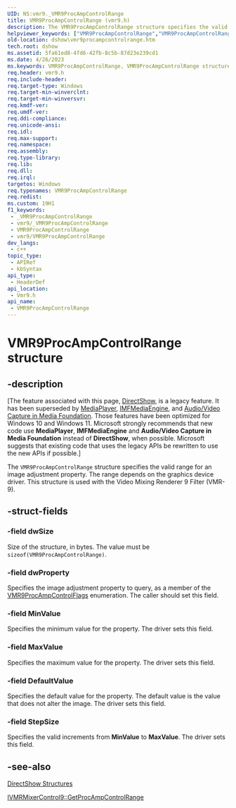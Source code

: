 ```yaml
---
UID: NS:vmr9._VMR9ProcAmpControlRange
title: VMR9ProcAmpControlRange (vmr9.h)
description: The VMR9ProcAmpControlRange structure specifies the valid range for an image adjustment property. The range depends on the graphics device driver. This structure is used with the Video Mixing Renderer 9 Filter (VMR-9).
helpviewer_keywords: ["VMR9ProcAmpControlRange","VMR9ProcAmpControlRange structure [DirectShow]","VMR9ProcAmpControlRangeStructure","dshow.vmr9procampcontrolrange","vmr9/VMR9ProcAmpControlRange"]
old-location: dshow\vmr9procampcontrolrange.htm
tech.root: dshow
ms.assetid: 5fa61ed8-4fd6-42fb-8c5b-87d23e239cd1
ms.date: 4/26/2023
ms.keywords: VMR9ProcAmpControlRange, VMR9ProcAmpControlRange structure [DirectShow], VMR9ProcAmpControlRangeStructure, dshow.vmr9procampcontrolrange, vmr9/VMR9ProcAmpControlRange
req.header: vmr9.h
req.include-header: 
req.target-type: Windows
req.target-min-winverclnt: 
req.target-min-winversvr: 
req.kmdf-ver: 
req.umdf-ver: 
req.ddi-compliance: 
req.unicode-ansi: 
req.idl: 
req.max-support: 
req.namespace: 
req.assembly: 
req.type-library: 
req.lib: 
req.dll: 
req.irql: 
targetos: Windows
req.typenames: VMR9ProcAmpControlRange
req.redist: 
ms.custom: 19H1
f1_keywords:
 - _VMR9ProcAmpControlRange
 - vmr9/_VMR9ProcAmpControlRange
 - VMR9ProcAmpControlRange
 - vmr9/VMR9ProcAmpControlRange
dev_langs:
 - c++
topic_type:
 - APIRef
 - kbSyntax
api_type:
 - HeaderDef
api_location:
 - Vmr9.h
api_name:
 - VMR9ProcAmpControlRange
---
```


# VMR9ProcAmpControlRange structure


## -description

\[The feature associated with this page, [DirectShow](/windows/win32/directshow/directshow), is a legacy feature. It has been superseded by [MediaPlayer](/uwp/api/Windows.Media.Playback.MediaPlayer), [IMFMediaEngine](/windows/win32/api/mfmediaengine/nn-mfmediaengine-imfmediaengine), and [Audio/Video Capture in Media Foundation](windows/win32/medfound/audio-video-capture-in-media-foundation). Those features have been optimized for Windows 10 and Windows 11. Microsoft strongly recommends that new code use **MediaPlayer**, **IMFMediaEngine** and **Audio/Video Capture in Media Foundation** instead of **DirectShow**, when possible. Microsoft suggests that existing code that uses the legacy APIs be rewritten to use the new APIs if possible.\]

The <code>VMR9ProcAmpControlRange</code> structure specifies the valid range for an image adjustment property. The range depends on the graphics device driver. This structure is used with the Video Mixing Renderer 9 Filter (VMR-9).

## -struct-fields

### -field dwSize

Size of the structure, in bytes. The value must be <code>sizeof(VMR9ProcAmpControlRange)</code>.

### -field dwProperty

Specifies the image adjustment property to query, as a member of the <a href="/previous-versions/windows/desktop/api/vmr9/ne-vmr9-vmr9procampcontrolflags">VMR9ProcAmpControlFlags</a> enumeration. The caller should set this field.

### -field MinValue

Specifies the minimum value for the property. The driver sets this field.

### -field MaxValue

Specifies the maximum value for the property. The driver sets this field.

### -field DefaultValue

Specifies the default value for the property. The default value is the value that does not alter the image. The driver sets this field.

### -field StepSize

Specifies the valid increments from <b>MinValue</b> to <b>MaxValue</b>. The driver sets this field.

## -see-also

<a href="/windows/desktop/DirectShow/directshow-structures">DirectShow Structures</a>



<a href="/windows/desktop/api/vmr9/nf-vmr9-ivmrmixercontrol9-getprocampcontrolrange">IVMRMixerControl9::GetProcAmpControlRange</a>